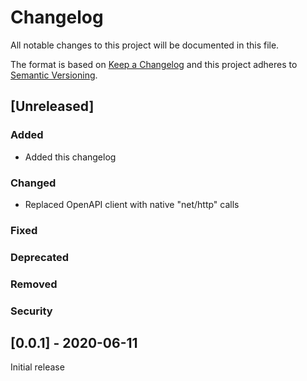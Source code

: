 # Changelog
All notable changes to this project will be documented in this file.

The format is based on [Keep a Changelog](http://keepachangelog.com/en/1.0.0/)
and this project adheres to [Semantic Versioning](http://semver.org/spec/v2.0.0.html).

## [Unreleased]

### Added
- Added this changelog

### Changed
- Replaced OpenAPI client with native "net/http" calls 

### Fixed

### Deprecated

### Removed

### Security


## [0.0.1] - 2020-06-11
Initial release
